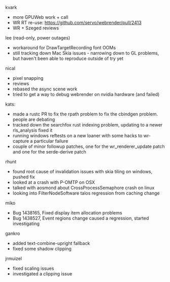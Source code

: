 kvark
* more GPUWeb work + call
* WR RT re-use: https://github.com/servo/webrender/pull/2413
* WR + Szeged reviews

lee (read-only, power outages)
* workaround for DrawTargetRecording font OOMs
* still tracking down Mac Skia issues - narrowing down to GL problems, but haven't been able to reproduce outside of try yet

nical
* pixel snapping
* reviews
* rebased the async scene work
* tried to get a way to debug webrender on nvidia hardware (and failed)

kats:
* made a rustc PR to fix the rpath problem to fix the cbindgen problem. people are debating
* tracked down the searchfox rust indexing problem, updating to a newer rls_analysis fixed it
* running windows reftests on a new loaner with some hacks to wr-capture a particular failure
* couple of minor followup patches, one for the wr_renderer_update patch and one for the serde-derive patch

rhunt
* found root cause of invalidation issues with skia tiling on windows, pushed fix
* looked at a crash with P-OMTP on OSX
* talked with aosmond about CrossProcessSemaphore crash on linux
* looking into FilterNodeSoftware talos regression from caching change

miko
* Bug 1438165, Fixed display item allocation problems
* Bug 1438527, Event regions change caused a regression, started investigating

gankro
* added text-combine-upright fallback
* fixed some shadow clipping

jrmuizel
* fixed scaling issues
* investigated a clipping issue
